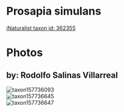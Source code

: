 
Prosapia simulans
=================
  
[iNaturalist taxon id: 362355](https://www.inaturalist.org/taxa/362355)
# Photos

## by: Rodolfo Salinas Villarreal
  
![taxon157736093](https://inaturalist-open-data.s3.amazonaws.com/photos/169018076/medium.jpg)  
![taxon157736645](https://inaturalist-open-data.s3.amazonaws.com/photos/169018774/medium.jpg)  
![taxon157736647](https://inaturalist-open-data.s3.amazonaws.com/photos/169018777/medium.jpg)